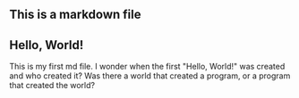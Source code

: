 ## This is a markdown file
## Hello, World!
This is my first md file.  I wonder when the first "Hello, World!" was created and who created it?  Was there a world that created a program, or a program that created the world?